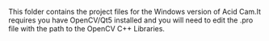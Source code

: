 This folder contains the project files for the Windows version of Acid Cam.It requires you have OpenCV/Qt5 installed and you will need to edit the .pro file with the path to the OpenCV C++ Libraries.

